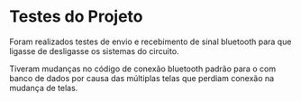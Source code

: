 # Testes do Projeto

Foram realizados testes de envio e recebimento de sinal bluetooth para que ligasse de desligasse os sistemas do circuito.

Tiveram mudanças no código de conexão bluetooth padrão para o com banco de dados por causa das múltiplas telas que perdiam conexão na mudança de telas. 